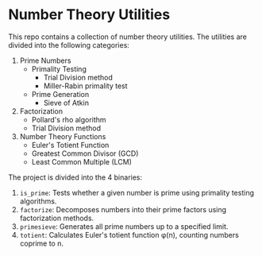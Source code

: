 # Number Theory Utilities

This repo contains a collection of number theory utilities. The utilities are divided into the following categories:

1. Prime Numbers
    * Primality Testing
      * Trial Division method
      * Miller-Rabin primality test
    * Prime Generation
      * Sieve of Atkin
2. Factorization
    * Pollard's rho algorithm
    * Trial Division method
3. Number Theory Functions
    * Euler's Totient Function
    * Greatest Common Divisor (GCD)
    * Least Common Multiple (LCM)

The project is divided into the 4 binaries:

1. `is_prime`: Tests whether a given number is prime using primality testing algorithms.
2. `factorize`: Decomposes numbers into their prime factors using factorization methods.
3. `primesieve`: Generates all prime numbers up to a specified limit.
4. `totient`: Calculates Euler's totient function φ(n), counting numbers coprime to n.
